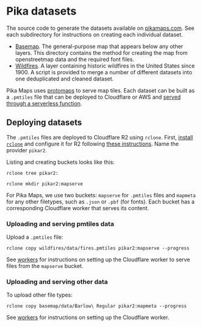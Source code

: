 # Pika datasets

The source code to generate the datasets available on [pikamaps.com](https://pikamaps.com). See each subdirectory for instructions on creating each individual dataset.

- [Basemap](/basemap/). The general-purpose map that appears below any other layers. This directory contains the method for creating the map from openstreetmap data and the required font files.
- [Wildfires](/wildfires/). A layer containing historic wildfires in the United States since 1900. A script is provided to merge a number of different datasets into one deduplicated and cleaned dataset.

Pika Maps uses [protomaps](https://protomaps.com/) to serve map tiles. Each dataset can be built as a `.pmtiles` file that can be deployed to Cloudflare or AWS and [served through a serverless function](https://protomaps.com/docs/cdn).

## Deploying datasets

The `.pmtiles` files are deployed to Cloudflare R2 using `rclone`. First, [install `rclone`](https://rclone.org/downloads/) and configure it for R2 following [these instructions](https://developers.cloudflare.com/r2/examples/rclone/). Name the provider `pikar2`.

Listing and creating buckets looks like this:

```
rclone tree pikar2:
```

```
rclone mkdir pikar2:mapserve
```

For Pika Maps, we use two buckets: `mapserve` for `.pmtiles` files and `mapmeta` for any other filetypes, such as `.json` or `.pbf` (for fonts). Each bucket has a corresponding Cloudflare worker that serves its content.

### Uploading and serving pmtiles data

Upload a `.pmtiles` file:

```
rclone copy wildfires/data/fires.pmtiles pikar2:mapserve --progress
```

See [workers](/workers/) for instructions on setting up the Cloudflare worker to serve files from the `mapserve` bucket.

### Uploading and serving other data

To upload other file types:

```
rclone copy basemap/data/Barlow\ Regular pikar2:mapmeta --progress
```

See [workers](/workers/) for instructions on setting up the Cloudflare worker.
